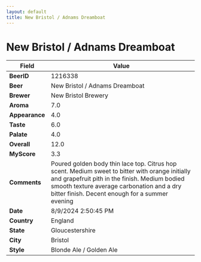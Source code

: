 ```yaml
---
layout: default
title: New Bristol / Adnams Dreamboat
---
```


# New Bristol / Adnams Dreamboat

| Field         | Value     |
|---------------|-----------|
| **BeerID** | 1216338 |
| **Beer** | New Bristol / Adnams Dreamboat |
| **Brewer** | New Bristol Brewery |
| **Aroma** | 7.0 |
| **Appearance** | 4.0 |
| **Taste** | 6.0 |
| **Palate** | 4.0 |
| **Overall** | 12.0 |
| **MyScore** | 3.3 |
| **Comments** | Poured golden body thin lace top.  Citrus hop scent. Medium sweet to bitter with orange initially and grapefruit pith in the finish.  Medium bodied smooth texture average carbonation and a dry bitter finish. Decent enough for a summer evening  |
| **Date** | 8/9/2024 2:50:45 PM |
| **Country** | England |
| **State** | Gloucestershire |
| **City** | Bristol |
| **Style** | Blonde Ale / Golden Ale |
